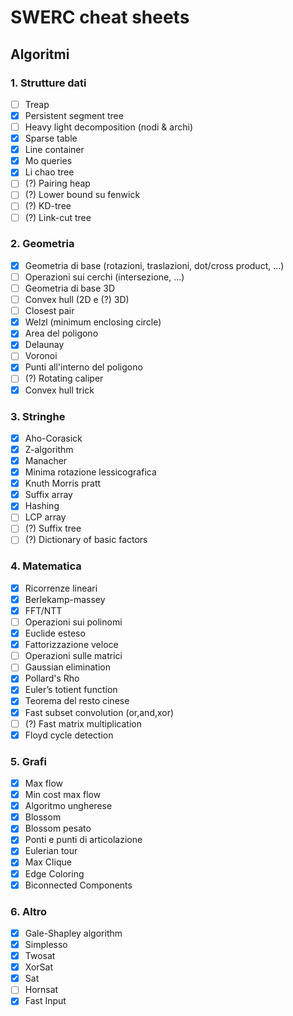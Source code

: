# SWERC cheat sheets

## Algoritmi

### 1. Strutture dati

- [ ] Treap
- [x] Persistent segment tree
- [ ] Heavy light decomposition (nodi & archi)
- [x] Sparse table
- [x] Line container
- [x] Mo queries
- [x] Li chao tree 
- [ ] (?) Pairing heap
- [ ] (?) Lower bound su fenwick
- [ ] (?) KD-tree
- [ ] (?) Link-cut tree

### 2. Geometria

- [x] Geometria di base (rotazioni, traslazioni, dot/cross product, ...)
- [ ] Operazioni sui cerchi (intersezione, ...)
- [ ] Geometria di base 3D
- [ ] Convex hull (2D e (?) 3D)
- [ ] Closest pair
- [x] Welzl (minimum enclosing circle)
- [x] Area del poligono
- [x] Delaunay
- [ ] Voronoi
- [x] Punti all'interno del poligono
- [ ] (?) Rotating caliper
- [x] Convex hull trick

### 3. Stringhe

- [x] Aho-Corasick
- [x] Z-algorithm
- [x] Manacher
- [x] Minima rotazione lessicografica
- [x] Knuth Morris pratt
- [x] Suffix array
- [x] Hashing 
- [ ] LCP array
- [ ] (?) Suffix tree
- [ ] (?) Dictionary of basic factors

### 4. Matematica

- [x] Ricorrenze lineari
- [x] Berlekamp-massey
- [x] FFT/NTT
- [ ] Operazioni sui polinomi
- [x] Euclide esteso
- [x] Fattorizzazione veloce
- [ ] Operazioni sulle matrici
- [ ] Gaussian elimination
- [x] Pollard's Rho
- [x] Euler’s totient function
- [x] Teorema del resto cinese
- [x] Fast subset convolution (or,and,xor)
- [ ] (?) Fast matrix multiplication
- [x] Floyd cycle detection

### 5. Grafi

- [x] Max flow
- [x] Min cost max flow
- [x] Algoritmo ungherese
- [x] Blossom
- [x] Blossom pesato
- [x] Ponti e punti di articolazione
- [x] Eulerian tour
- [x] Max Clique
- [x] Edge Coloring 
- [x] Biconnected Components 

### 6. Altro

- [x] Gale-Shapley algorithm
- [x] Simplesso
- [x] Twosat
- [x] XorSat 
- [x] Sat
- [ ] Hornsat
- [x] Fast Input
